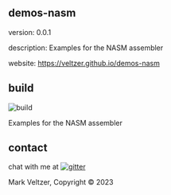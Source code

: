 ## demos-nasm

version: 0.0.1

description: Examples for the NASM assembler

website: https://veltzer.github.io/demos-nasm

## build

![build](https://github.com/veltzer/demos-nasm/workflows/build/badge.svg)

Examples for the NASM assembler

## contact

chat with me at [![gitter](https://badges.gitter.im/Join%20Chat.svg)](https://gitter.im/veltzer/mark.veltzer)

Mark Veltzer, Copyright © 2023
